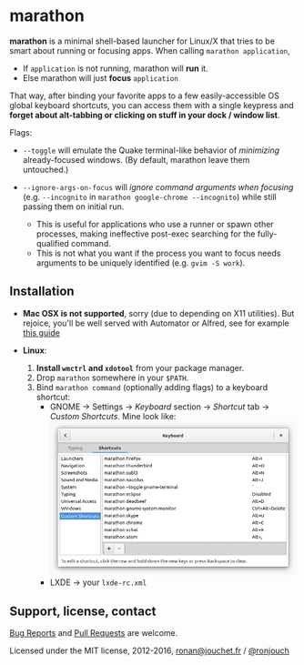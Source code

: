 marathon
========

**marathon** is a minimal shell-based launcher for Linux/X that tries to be
smart about running or focusing apps. When calling `marathon application`,

* If `application` is not running, marathon will **run** it.
* Else marathon will just **focus** `application`

That way, after binding your favorite apps to a few easily-accessible OS
global keyboard shortcuts, you can access them with a single keypress and
**forget about alt-tabbing or clicking on stuff in your dock / window list**.

Flags:

* `--toggle` will emulate the Quake terminal-like behavior of *minimizing*
  already-focused windows. (By default, marathon leave them untouched.)

* `--ignore-args-on-focus` will *ignore command arguments when focusing*
   (e.g. `--incognito` in `marathon google-chrome --incognito`) while still
   passing them on initial run.
   - This is useful for applications who use a runner or spawn other processes,
     making ineffective post-exec searching for the fully-qualified command.
   - This is not what you want if the process you want to focus needs arguments
     to be uniquely identified (e.g. `gvim -S work`).

Installation
------------

- **Mac OSX is not supported**, sorry (due to depending on X11 utilities).
  But rejoice, you'll be well served with Automator or Alfred, see for example
  [this guide](http://superuser.com/questions/245711/starting-application-with-custom-keyboard-shortcut)

- **Linux**:
    1. **Install `wmctrl` and `xdotool`** from your package manager.
    2. Drop `marathon` somewhere in your `$PATH`.
    3. Bind `marathon command` (optionally adding flags) to a keyboard shortcut:
        * GNOME → Settings → *Keyboard* section → *Shortcut* tab → *Custom Shortcuts*.
          Mine look like:  
          ![GNOME Keyboard Settings screenshot](gnome-keyboard-settings-screenshot.png)
        * LXDE → your `lxde-rc.xml`

Support, license, contact
-------------------------

[Bug Reports](https://github.com/ronjouch/marathon/issues) and
[Pull Requests](https://github.com/ronjouch/marathon/pulls) are welcome.

Licensed under the MIT license, 2012-2016,
[ronan@jouchet.fr](mailto:ronan@jouchet.fr) / [@ronjouch](https://twitter.com/ronjouch)
